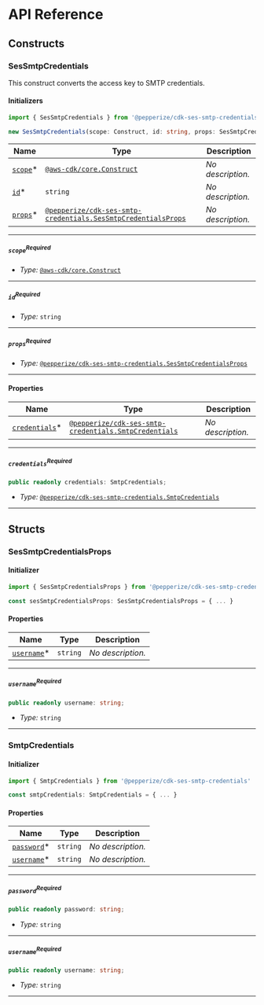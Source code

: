 # API Reference <a name="API Reference" id="api-reference"></a>

## Constructs <a name="Constructs" id="constructs"></a>

### SesSmtpCredentials <a name="@pepperize/cdk-ses-smtp-credentials.SesSmtpCredentials" id="pepperizecdksessmtpcredentialssessmtpcredentials"></a>

This construct converts the access key to SMTP credentials.

#### Initializers <a name="@pepperize/cdk-ses-smtp-credentials.SesSmtpCredentials.Initializer" id="pepperizecdksessmtpcredentialssessmtpcredentialsinitializer"></a>

```typescript
import { SesSmtpCredentials } from '@pepperize/cdk-ses-smtp-credentials'

new SesSmtpCredentials(scope: Construct, id: string, props: SesSmtpCredentialsProps)
```

| **Name** | **Type** | **Description** |
| --- | --- | --- |
| [`scope`](#pepperizecdksessmtpcredentialssessmtpcredentialsparameterscope)<span title="Required">*</span> | [`@aws-cdk/core.Construct`](#@aws-cdk/core.Construct) | *No description.* |
| [`id`](#pepperizecdksessmtpcredentialssessmtpcredentialsparameterid)<span title="Required">*</span> | `string` | *No description.* |
| [`props`](#pepperizecdksessmtpcredentialssessmtpcredentialsparameterprops)<span title="Required">*</span> | [`@pepperize/cdk-ses-smtp-credentials.SesSmtpCredentialsProps`](#@pepperize/cdk-ses-smtp-credentials.SesSmtpCredentialsProps) | *No description.* |

---

##### `scope`<sup>Required</sup> <a name="@pepperize/cdk-ses-smtp-credentials.SesSmtpCredentials.parameter.scope" id="pepperizecdksessmtpcredentialssessmtpcredentialsparameterscope"></a>

- *Type:* [`@aws-cdk/core.Construct`](#@aws-cdk/core.Construct)

---

##### `id`<sup>Required</sup> <a name="@pepperize/cdk-ses-smtp-credentials.SesSmtpCredentials.parameter.id" id="pepperizecdksessmtpcredentialssessmtpcredentialsparameterid"></a>

- *Type:* `string`

---

##### `props`<sup>Required</sup> <a name="@pepperize/cdk-ses-smtp-credentials.SesSmtpCredentials.parameter.props" id="pepperizecdksessmtpcredentialssessmtpcredentialsparameterprops"></a>

- *Type:* [`@pepperize/cdk-ses-smtp-credentials.SesSmtpCredentialsProps`](#@pepperize/cdk-ses-smtp-credentials.SesSmtpCredentialsProps)

---



#### Properties <a name="Properties" id="properties"></a>

| **Name** | **Type** | **Description** |
| --- | --- | --- |
| [`credentials`](#pepperizecdksessmtpcredentialssessmtpcredentialspropertycredentials)<span title="Required">*</span> | [`@pepperize/cdk-ses-smtp-credentials.SmtpCredentials`](#@pepperize/cdk-ses-smtp-credentials.SmtpCredentials) | *No description.* |

---

##### `credentials`<sup>Required</sup> <a name="@pepperize/cdk-ses-smtp-credentials.SesSmtpCredentials.property.credentials" id="pepperizecdksessmtpcredentialssessmtpcredentialspropertycredentials"></a>

```typescript
public readonly credentials: SmtpCredentials;
```

- *Type:* [`@pepperize/cdk-ses-smtp-credentials.SmtpCredentials`](#@pepperize/cdk-ses-smtp-credentials.SmtpCredentials)

---


## Structs <a name="Structs" id="structs"></a>

### SesSmtpCredentialsProps <a name="@pepperize/cdk-ses-smtp-credentials.SesSmtpCredentialsProps" id="pepperizecdksessmtpcredentialssessmtpcredentialsprops"></a>

#### Initializer <a name="[object Object].Initializer" id="object-objectinitializer"></a>

```typescript
import { SesSmtpCredentialsProps } from '@pepperize/cdk-ses-smtp-credentials'

const sesSmtpCredentialsProps: SesSmtpCredentialsProps = { ... }
```

#### Properties <a name="Properties" id="properties"></a>

| **Name** | **Type** | **Description** |
| --- | --- | --- |
| [`username`](#pepperizecdksessmtpcredentialssessmtpcredentialspropspropertyusername)<span title="Required">*</span> | `string` | *No description.* |

---

##### `username`<sup>Required</sup> <a name="@pepperize/cdk-ses-smtp-credentials.SesSmtpCredentialsProps.property.username" id="pepperizecdksessmtpcredentialssessmtpcredentialspropspropertyusername"></a>

```typescript
public readonly username: string;
```

- *Type:* `string`

---

### SmtpCredentials <a name="@pepperize/cdk-ses-smtp-credentials.SmtpCredentials" id="pepperizecdksessmtpcredentialssmtpcredentials"></a>

#### Initializer <a name="[object Object].Initializer" id="object-objectinitializer"></a>

```typescript
import { SmtpCredentials } from '@pepperize/cdk-ses-smtp-credentials'

const smtpCredentials: SmtpCredentials = { ... }
```

#### Properties <a name="Properties" id="properties"></a>

| **Name** | **Type** | **Description** |
| --- | --- | --- |
| [`password`](#pepperizecdksessmtpcredentialssmtpcredentialspropertypassword)<span title="Required">*</span> | `string` | *No description.* |
| [`username`](#pepperizecdksessmtpcredentialssmtpcredentialspropertyusername)<span title="Required">*</span> | `string` | *No description.* |

---

##### `password`<sup>Required</sup> <a name="@pepperize/cdk-ses-smtp-credentials.SmtpCredentials.property.password" id="pepperizecdksessmtpcredentialssmtpcredentialspropertypassword"></a>

```typescript
public readonly password: string;
```

- *Type:* `string`

---

##### `username`<sup>Required</sup> <a name="@pepperize/cdk-ses-smtp-credentials.SmtpCredentials.property.username" id="pepperizecdksessmtpcredentialssmtpcredentialspropertyusername"></a>

```typescript
public readonly username: string;
```

- *Type:* `string`

---



